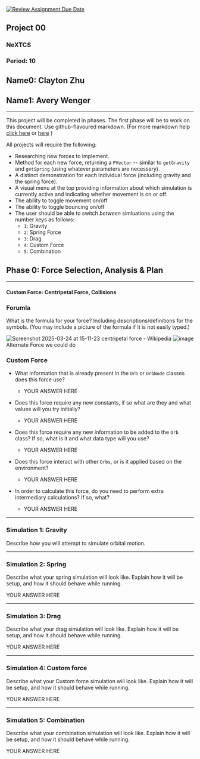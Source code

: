 [![Review Assignment Due Date](https://classroom.github.com/assets/deadline-readme-button-22041afd0340ce965d47ae6ef1cefeee28c7c493a6346c4f15d667ab976d596c.svg)](https://classroom.github.com/a/gbHItYk9)
## Project 00
### NeXTCS 
### Period: 10 
## Name0: Clayton Zhu
## Name1: Avery Wenger 
---

This project will be completed in phases. The first phase will be to work on this document. Use github-flavoured markdown. (For more markdown help [click here](https://github.com/adam-p/markdown-here/wiki/Markdown-Cheatsheet) or [here](https://docs.github.com/en/get-started/writing-on-github/getting-started-with-writing-and-formatting-on-github/basic-writing-and-formatting-syntax) )

All projects will require the following:
- Researching new forces to implement.
- Method for each new force, returning a `PVector`  -- similar to `getGravity` and `getSpring` (using whatever parameters are necessary).
- A distinct demonstration for each individual force (including gravity and the spring force).
- A visual menu at the top providing information about which simulation is currently active and indicating whether movement is on or off.
- The ability to toggle movement on/off
- The ability to toggle bouncing on/off
- The user should be able to switch _between_ simluations using the number keys as follows:
  - `1`: Gravity
  - `2`: Spring Force
  - `3`: Drag
  - `4`: Custom Force
  - `5`: Combination


## Phase 0: Force Selection, Analysis & Plan
---------- 

#### Custom Force: Centripetal Force, Collisions

### Forumla
What is the formula for your force? Including descriptions/definitions for the symbols. (You may include a picture of the formula if it is not easily typed.)


![Screenshot 2025-03-24 at 15-11-23 centripetal force - Wikipedia](https://github.com/user-attachments/assets/4cb5bffe-6e63-4b42-8e27-a6f4b05d584f)
![image](https://github.com/user-attachments/assets/ff02a197-a742-4cdb-ba1f-4d5118e2b0ad)
Alternate Force we could do



### Custom Force
- What information that is already present in the `Orb` or `OrbNode` classes does this force use?
  - YOUR ANSWER HERE

- Does this force require any new constants, if so what are they and what values will you try initially?
  - YOUR ANSWER HERE

- Does this force require any new information to be added to the `Orb` class? If so, what is it and what data type will you use?
  - YOUR ANSWER HERE

- Does this force interact with other `Orbs`, or is it applied based on the environment?
  - YOUR ANSWER HERE

- In order to calculate this force, do you need to perform extra intermediary calculations? If so, what?
  - YOUR ANSWER HERE

--- 

### Simulation 1: Gravity
Describe how you will attempt to simulate orbital motion.

--- 

### Simulation 2: Spring
Describe what your spring simulation will look like. Explain how it will be setup, and how it should behave while running.

YOUR ANSWER HERE

--- 

### Simulation 3: Drag
Describe what your drag simulation will look like. Explain how it will be setup, and how it should behave while running.

YOUR ANSWER HERE

--- 

### Simulation 4: Custom force
Describe what your Custom force simulation will look like. Explain how it will be setup, and how it should behave while running.

YOUR ANSWER HERE

--- 

### Simulation 5: Combination
Describe what your combination simulation will look like. Explain how it will be setup, and how it should behave while running.

YOUR ANSWER HERE

